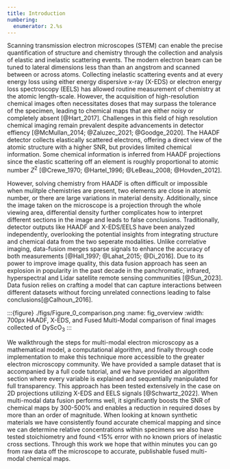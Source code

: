 ```yaml
---
title: Introduction
numbering:
  enumerator: 2.%s
---
```


Scanning transmission electron microscopes (STEM) can enable the precise quantification of structure and chemistry through the collection and analysis of elastic and inelastic scattering events. 
The modern electron beam can be tuned to lateral dimensions less than than an angstrom and scanned between or across atoms. 
Collecting inelastic scattering events and at every energy loss using either energy dispersive x-ray (X-EDS) or electron energy loss spectroscopy (EELS) has allowed routine measurement of chemistry at the atomic length-scale. 
However, the acquisition of high-resolution chemical images often necessitates doses that may surpass the tolerance of the specimen, leading to chemical maps that are either noisy or completely absent [@Hart_2017].
Challenges in this field of high resolution chemical imaging remain prevalent despite advancements in detector effiency [@McMullan_2014; @Zaluzec_2021; @Goodge_2020].
The HAADF detector collects elastically scattered electrons, offering a direct view of the atomic structure with a higher SNR, but provides limited chemical information. 
Some chemical information is inferred from HAADF projections since the elastic scattering off an element is roughly proportional to atomic number $Z^2$ [@Crewe_1970; @Hartel_1996; @LeBeau_2008; @Hovden_2012]. 

However, solving chemistry from HAADF is often difficult or impossible when mulitple chemistries are present, two elements are close in atomic number, or there are large variations in material density. 
Additionally, since the image taken on the microscope is a projection through the whole viewing area, differential density further complicates how to interpret different sections in the image and leads to false conclusions.
Traditionally, detector outputs like HAADF and X-EDS/EELS have been analyzed independently, overlooking the potential insights from integrating structure and chemical data from the two seperate modalities. 
Unlike correlative imaging, data-fusion merges sparse signals to enhance the accuracy of both measurements [@Hall_1997; @Lahat_2015; @Di_2016]. 
Due to its power to improve image quality, this data fusion approach has seen an explosion in popularity in the past decade in the panchromatic, infrared, hyperspectral and Lidar satellite remote sensing communities [@Sun_2023].
Data fusion relies on crafting a model that can capture interactions between different datasets without forcing unrelated connections leading to false conclusions[@Calhoun_2016].

:::{figure} ./figs/Figure_0_comparison.png
:name: fig_overview
:width: 700px
HAADF, X-EDS, and Fused Multi-Modal comparison of final images collected of DyScO$_3$
:::

We walkthrough the steps for multi-modal electron microscopy as a mathematical model, a computational algorithm, and finally through code implementation to make this technique more accessible to the greater electron microscopy community.
We have provided a sample dataset that is accompanied by a full code tutorial, and we have provided an algorithm section where every variable is explained and sequentially manipulated for full transparency. 
This approach has been tested extensively in the case on 2D projections utilizing X-EDS and EELS signals [@Schwartz_2022]. 
When multi-modal data fusion performs well, it significantly boosts the SNR of chemical maps by 300-500% and enables a reduction in required doses by more than an order of magnitude. 
When looking at known synthetic materials we have consistently found accurate chemical mapping and since we can determine relative concentrations within specimens we also have tested stoichiometry and found <15% error with no known priors of inelastic cross sections. 
Through this work we hope that within minutes you can go from raw data off the microscope to accurate, publishable fused multi-modal chemical maps.
